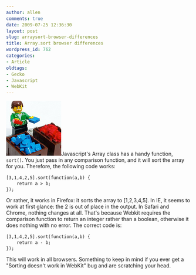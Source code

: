 ```yaml
---
author: allen
comments: true
date: 2009-07-25 12:36:30
layout: post
slug: arraysort-browser-differences
title: Array.sort browser differences
wordpress_id: 762
categories:
- Article
oldtags:
- Gecko
- Javascript
- WebKit
---
```


![WebKit says, "Boolean comparison functions? What the farmer?"](/images/wp-uploads/2009/07/sorting.jpg)Javascript's Array class has a handy function, `sort()`. You just pass in any comparison function, and it will sort the array for you. Therefore, the following code works:

    
    [3,1,4,2,5].sort(function(a,b) {
        return a > b;
    });


Or rather, it works in Firefox: it sorts the array to \[1,2,3,4,5\]. In IE, it seems to work at first glance: the 2 is out of place in the output. In Safari and Chrome, nothing changes at all. That's because Webkit requires the comparison function to return an integer rather than a boolean, otherwise it does nothing with no error. The correct code is:

    
    [3,1,4,2,5].sort(function(a,b) {
        return a - b;
    });


This will work in all browsers. Something to keep in mind if you ever get a "Sorting doesn't work in WebKit" bug and are scratching your head.
